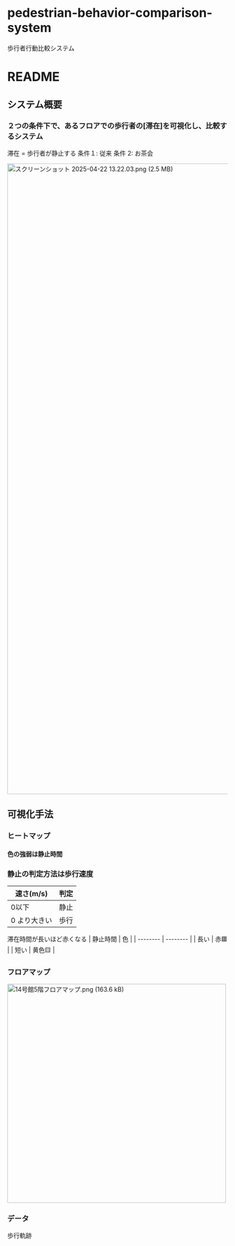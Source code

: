 # pedestrian-behavior-comparison-system
歩行者行動比較システム
# README
##  システム概要
### ２つの条件下で、あるフロアでの歩行者の[滞在]を可視化し、比較するシステム
滞在 = 歩行者が静止する
条件１: 従来
条件 2: お茶会

<img width="1440" alt="スクリーンショット 2025-04-22 13.22.03.png (2.5 MB)" src="https://img.esa.io/uploads/production/attachments/13979/2025/05/19/168726/e5a7d4f2-2e25-4c45-a8f8-770a9ac5ee2f.png">

  
## 可視化手法
### ヒートマップ
#### 色の強弱は静止時間
### 静止の判定方法は歩行速度
| 速さ(m/s)    | 判定 | 
| ------------ | ---- | 
| 0以下        | 静止 | 
| 0 より大きい | 歩行| 
滞在時間が長いほど赤くなる 
| 静止時間 | 色       | 
| -------- | -------- | 
| 長い     | 赤🟥   | 
| 短い     | 黄色🟨 | 

### フロアマップ
<img width="500" alt="14号館5階フロアマップ.png (163.6 kB)" src="https://img.esa.io/uploads/production/attachments/13979/2025/05/20/168726/0e02157b-9b27-4690-bd6d-c39a9067e2d0.png">

### データ
歩行軌跡
